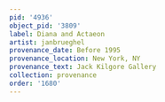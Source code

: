 ```yaml
---
pid: '4936'
object_pid: '3809'
label: Diana and Actaeon
artist: janbrueghel
provenance_date: Before 1995
provenance_location: New York, NY
provenance_text: Jack Kilgore Gallery
collection: provenance
order: '1680'
---
```

